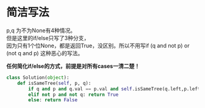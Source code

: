 # 简洁写法
p,q 为不为None有4种情况。  
但是这里的if/else只写了3种分支，  
因为只有1个位None，都是返回True，没区别。所以不用写if (q and not p) or (not q and p) 这种恶心的写法。  

**任何简化if/else的方式，前提是对所有cases一清二楚！**
```py
class Solution(object):
    def isSameTree(self, p, q):      
        if q and p and q.val == p.val and self.isSameTree(q.left,p.left) and self.isSameTree(q.right,p.right): return True
        elif not p and not q: return True
        else: return False
```